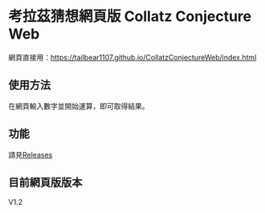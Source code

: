 # 考拉茲猜想網頁版 Collatz Conjecture Web
網頁直接用：<https://tailbear1107.github.io/CollatzConjectureWeb/index.html>

## 使用方法
在網頁輸入數字並開始運算，即可取得結果。

## 功能
請見[Releases](https://github.com/TailBear1107/CollatzConjectureWeb/releases)

## 目前網頁版版本
V1.2
